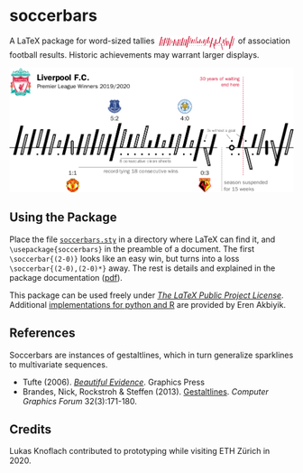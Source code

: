 # soccerbars
A LaTeX package for word-sized tallies <img src="banners/lfc-2020-red.png" width="140em" height="25em" align="top"> of association football results. Historic achievements may warrant larger displays.

![LFC 2019/2020](banners/lfc-2020.png)


## Using the Package

Place the file [```soccerbars.sty```](soccerbars.sty) in a directory where LaTeX can find it, and ```\usepackage{soccerbars}``` in the preamble of a document. The first ```\soccerbar{(2-0)}``` looks like an easy win, but turns into a loss ```\soccerbar{(2-0),(2-0)*}``` away. The rest is details and explained in the package documentation ([pdf](doc/soccerbars.pdf)).

This package can be used freely under [*The LaTeX Public Project License*](LICENSE.md).
Additional [implementations for python and R](https://github.com/snlab-eakbiyik/soccerbars) are provided by Eren Akbiyik.


## References

Soccerbars are instances of gestaltlines, which in turn generalize sparklines to multivariate sequences.
* Tufte (2006). [*Beautiful Evidence*](https://www.edwardtufte.com/tufte/books_be). Graphics Press
* Brandes, Nick, Rockstroh & Steffen (2013). [Gestaltlines](https://doi.org/10.1111/cgf.12104). *Computer Graphics Forum* 32(3):171-180.


## Credits

Lukas Knoflach contributed to prototyping while visiting ETH Zürich in 2020. 
